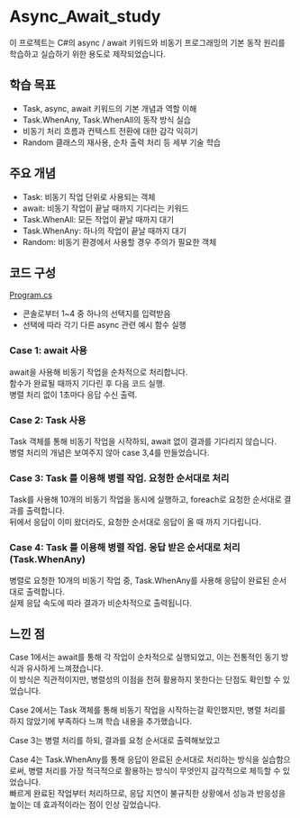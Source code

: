 # Async_Await_study

이 프로젝트는 C#의 async / await 키워드와 비동기 프로그래밍의 기본 동작 원리를 학습하고 실습하기 위한 용도로 제작되었습니다.

## 학습 목표

- Task, async, await 키워드의 기본 개념과 역할 이해  
- Task.WhenAny, Task.WhenAll의 동작 방식 실습  
- 비동기 처리 흐름과 컨텍스트 전환에 대한 감각 익히기  
- Random 클래스의 재사용, 순차 출력 처리 등 세부 기술 학습

## 주요 개념

- Task: 비동기 작업 단위로 사용되는 객체  
- await: 비동기 작업이 끝날 때까지 기다리는 키워드  
- Task.WhenAll: 모든 작업이 끝날 때까지 대기  
- Task.WhenAny: 하나의 작업이 끝날 때까지 대기  
- Random: 비동기 환경에서 사용할 경우 주의가 필요한 객체

## 코드 구성

[Program.cs](./Program.cs)

- 콘솔로부터 1~4 중 하나의 선택지를 입력받음  
- 선택에 따라 각기 다른 async 관련 예시 함수 실행

### Case 1: await 사용

await을 사용해 비동기 작업을 순차적으로 처리합니다.  
함수가 완료될 때까지 기다린 후 다음 코드 실행.  
병렬 처리 없이 1초마다 응답 수신 출력.

### Case 2: Task 사용

Task 객체를 통해 비동기 작업을 시작하되, await 없이 결과를 기다리지 않습니다.  
병렬 처리의 개념은 보여주지 않아 case 3,4를 만들었습니다.

### Case 3: Task 를 이용해 병렬 작업. 요청한 순서대로 처리

Task를 사용해 10개의 비동기 작업을 동시에 실행하고, foreach로 요청한 순서대로 결과를 출력합니다.  
뒤에서 응답이 이미 왔더라도, 요청한 순서대로 응답이 올 때 까지 기다립니다.

### Case 4: Task 를 이용해 병렬 작업. 응답 받은 순서대로 처리 (Task.WhenAny)

병렬로 요청한 10개의 비동기 작업 중, Task.WhenAny를 사용해 응답이 완료된 순서대로 출력합니다.  
실제 응답 속도에 따라 결과가 비순차적으로 출력됩니다.

## 느낀 점

Case 1에서는 await를 통해 각 작업이 순차적으로 실행되었고, 이는 전통적인 동기 방식과 유사하게 느껴졌습니다.  
이 방식은 직관적이지만, 병렬성의 이점을 전혀 활용하지 못한다는 단점도 확인할 수 있었습니다.

Case 2에서는 Task 객체를 통해 비동기 작업을 시작하는걸 확인했지만, 병렬 처리를 하지 않았기에 부족하다 느껴 학습 내용을 추가했습니다.

Case 3는 병렬 처리를 하되, 결과를 요청 순서대로 출력해보았고

Case 4는 Task.WhenAny를 통해 응답이 완료된 순서대로 처리하는 방식을 실습함으로써, 병렬 처리를 가장 적극적으로 활용하는 방식이 무엇인지 감각적으로 체득할 수 있었습니다.  
빠르게 완료된 작업부터 처리하므로, 응답 지연이 불규칙한 상황에서 성능과 반응성을 높이는 데 효과적이라는 점이 인상 깊었습니다.
